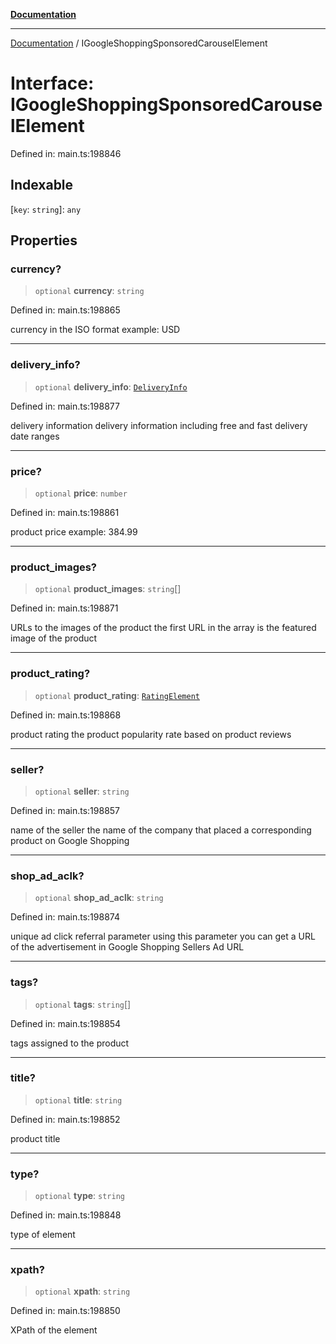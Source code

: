 [**Documentation**](../README.md)

***

[Documentation](../README.md) / IGoogleShoppingSponsoredCarouselElement

# Interface: IGoogleShoppingSponsoredCarouselElement

Defined in: main.ts:198846

## Indexable

\[`key`: `string`\]: `any`

## Properties

### currency?

> `optional` **currency**: `string`

Defined in: main.ts:198865

currency in the ISO format
example:
USD

***

### delivery\_info?

> `optional` **delivery\_info**: [`DeliveryInfo`](../classes/DeliveryInfo.md)

Defined in: main.ts:198877

delivery information
delivery information including free and fast delivery date ranges

***

### price?

> `optional` **price**: `number`

Defined in: main.ts:198861

product price
example:
384.99

***

### product\_images?

> `optional` **product\_images**: `string`[]

Defined in: main.ts:198871

URLs to the images of the product
the first URL in the array is the featured image of the product

***

### product\_rating?

> `optional` **product\_rating**: [`RatingElement`](../classes/RatingElement.md)

Defined in: main.ts:198868

product rating
the product popularity rate based on product reviews

***

### seller?

> `optional` **seller**: `string`

Defined in: main.ts:198857

name of the seller
the name of the company that placed a corresponding product on Google Shopping

***

### shop\_ad\_aclk?

> `optional` **shop\_ad\_aclk**: `string`

Defined in: main.ts:198874

unique ad click referral parameter
using this parameter you can get a URL of the advertisement in Google Shopping Sellers Ad URL

***

### tags?

> `optional` **tags**: `string`[]

Defined in: main.ts:198854

tags assigned to the product

***

### title?

> `optional` **title**: `string`

Defined in: main.ts:198852

product title

***

### type?

> `optional` **type**: `string`

Defined in: main.ts:198848

type of element

***

### xpath?

> `optional` **xpath**: `string`

Defined in: main.ts:198850

XPath of the element
